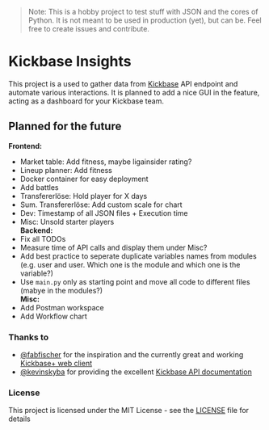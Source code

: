 > Note: This is a hobby project to test stuff with JSON and the cores of Python. It is not meant to be used in production (yet), but can be. Feel free to create issues and contribute.  

# Kickbase Insights
This project is a used to gather data from [Kickbase](https://www.kickbase.com/) API endpoint and automate various interactions. It is planned to add a nice GUI in the feature, acting as a dashboard for your Kickbase team.

## Planned for the future
**Frontend:**  
- Market table: Add fitness, maybe ligainsider rating?
- Lineup planner: Add fitness
- Docker container for easy deployment  
- Add battles  
- Transfererlöse: Hold player for X days  
- Sum. Transfererlöse: Add custom scale for chart  
- Dev: Timestamp of all JSON files + Execution time  
- Misc: Unsold starter players    
**Backend:**  
- Fix all TODOs  
- Measure time of API calls and display them under Misc?  
- Add best practice to seperate duplicate variables names from modules (e.g. user and user. Which one is the module and which one is the variable?)  
- Use `main.py` only as starting point and move all code to different files (mabye in the modules?)   
**Misc:**  
- Add Postman workspace  
- Add Workflow chart  

### Thanks to
- [@fabfischer](https://github.com/fabfischer) for the inspiration and the currently great and working [Kickbase+ web client](https://github.com/fabfischer/kickbase-plus)
- [@kevinskyba](https://github.com/kevinskyba) for providing the excellent [Kickbase API documentation](https://kevinskyba.github.io/kickbase-api-doc)

### License
This project is licensed under the MIT License - see the [LICENSE](LICENSE) file for details